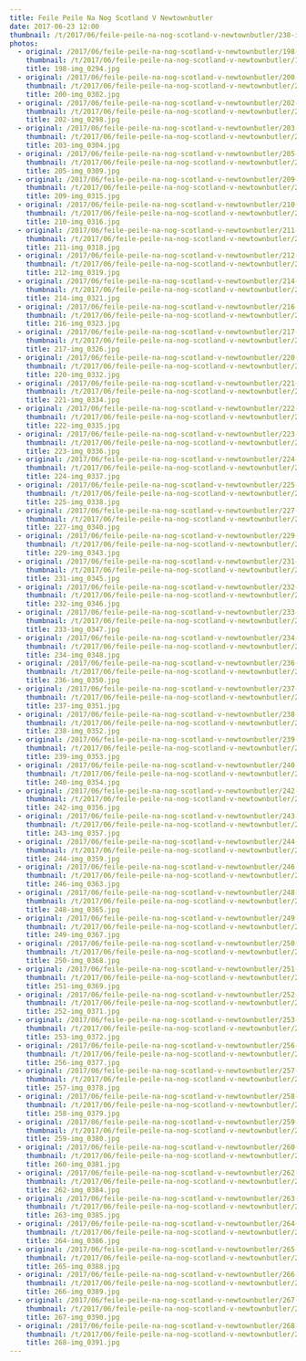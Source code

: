 ```yaml
---
title: Feile Peile Na Nog Scotland V Newtownbutler
date: 2017-06-23 12:00
thumbnail: /t/2017/06/feile-peile-na-nog-scotland-v-newtownbutler/238-img_0352.jpg
photos:
  - original: /2017/06/feile-peile-na-nog-scotland-v-newtownbutler/198-img_0294.jpg
    thumbnail: /t/2017/06/feile-peile-na-nog-scotland-v-newtownbutler/198-img_0294.jpg
    title: 198-img_0294.jpg
  - original: /2017/06/feile-peile-na-nog-scotland-v-newtownbutler/200-img_0302.jpg
    thumbnail: /t/2017/06/feile-peile-na-nog-scotland-v-newtownbutler/200-img_0302.jpg
    title: 200-img_0302.jpg
  - original: /2017/06/feile-peile-na-nog-scotland-v-newtownbutler/202-img_0298.jpg
    thumbnail: /t/2017/06/feile-peile-na-nog-scotland-v-newtownbutler/202-img_0298.jpg
    title: 202-img_0298.jpg
  - original: /2017/06/feile-peile-na-nog-scotland-v-newtownbutler/203-img_0304.jpg
    thumbnail: /t/2017/06/feile-peile-na-nog-scotland-v-newtownbutler/203-img_0304.jpg
    title: 203-img_0304.jpg
  - original: /2017/06/feile-peile-na-nog-scotland-v-newtownbutler/205-img_0309.jpg
    thumbnail: /t/2017/06/feile-peile-na-nog-scotland-v-newtownbutler/205-img_0309.jpg
    title: 205-img_0309.jpg
  - original: /2017/06/feile-peile-na-nog-scotland-v-newtownbutler/209-img_0315.jpg
    thumbnail: /t/2017/06/feile-peile-na-nog-scotland-v-newtownbutler/209-img_0315.jpg
    title: 209-img_0315.jpg
  - original: /2017/06/feile-peile-na-nog-scotland-v-newtownbutler/210-img_0316.jpg
    thumbnail: /t/2017/06/feile-peile-na-nog-scotland-v-newtownbutler/210-img_0316.jpg
    title: 210-img_0316.jpg
  - original: /2017/06/feile-peile-na-nog-scotland-v-newtownbutler/211-img_0318.jpg
    thumbnail: /t/2017/06/feile-peile-na-nog-scotland-v-newtownbutler/211-img_0318.jpg
    title: 211-img_0318.jpg
  - original: /2017/06/feile-peile-na-nog-scotland-v-newtownbutler/212-img_0319.jpg
    thumbnail: /t/2017/06/feile-peile-na-nog-scotland-v-newtownbutler/212-img_0319.jpg
    title: 212-img_0319.jpg
  - original: /2017/06/feile-peile-na-nog-scotland-v-newtownbutler/214-img_0321.jpg
    thumbnail: /t/2017/06/feile-peile-na-nog-scotland-v-newtownbutler/214-img_0321.jpg
    title: 214-img_0321.jpg
  - original: /2017/06/feile-peile-na-nog-scotland-v-newtownbutler/216-img_0323.jpg
    thumbnail: /t/2017/06/feile-peile-na-nog-scotland-v-newtownbutler/216-img_0323.jpg
    title: 216-img_0323.jpg
  - original: /2017/06/feile-peile-na-nog-scotland-v-newtownbutler/217-img_0326.jpg
    thumbnail: /t/2017/06/feile-peile-na-nog-scotland-v-newtownbutler/217-img_0326.jpg
    title: 217-img_0326.jpg
  - original: /2017/06/feile-peile-na-nog-scotland-v-newtownbutler/220-img_0332.jpg
    thumbnail: /t/2017/06/feile-peile-na-nog-scotland-v-newtownbutler/220-img_0332.jpg
    title: 220-img_0332.jpg
  - original: /2017/06/feile-peile-na-nog-scotland-v-newtownbutler/221-img_0334.jpg
    thumbnail: /t/2017/06/feile-peile-na-nog-scotland-v-newtownbutler/221-img_0334.jpg
    title: 221-img_0334.jpg
  - original: /2017/06/feile-peile-na-nog-scotland-v-newtownbutler/222-img_0335.jpg
    thumbnail: /t/2017/06/feile-peile-na-nog-scotland-v-newtownbutler/222-img_0335.jpg
    title: 222-img_0335.jpg
  - original: /2017/06/feile-peile-na-nog-scotland-v-newtownbutler/223-img_0336.jpg
    thumbnail: /t/2017/06/feile-peile-na-nog-scotland-v-newtownbutler/223-img_0336.jpg
    title: 223-img_0336.jpg
  - original: /2017/06/feile-peile-na-nog-scotland-v-newtownbutler/224-img_0337.jpg
    thumbnail: /t/2017/06/feile-peile-na-nog-scotland-v-newtownbutler/224-img_0337.jpg
    title: 224-img_0337.jpg
  - original: /2017/06/feile-peile-na-nog-scotland-v-newtownbutler/225-img_0338.jpg
    thumbnail: /t/2017/06/feile-peile-na-nog-scotland-v-newtownbutler/225-img_0338.jpg
    title: 225-img_0338.jpg
  - original: /2017/06/feile-peile-na-nog-scotland-v-newtownbutler/227-img_0340.jpg
    thumbnail: /t/2017/06/feile-peile-na-nog-scotland-v-newtownbutler/227-img_0340.jpg
    title: 227-img_0340.jpg
  - original: /2017/06/feile-peile-na-nog-scotland-v-newtownbutler/229-img_0343.jpg
    thumbnail: /t/2017/06/feile-peile-na-nog-scotland-v-newtownbutler/229-img_0343.jpg
    title: 229-img_0343.jpg
  - original: /2017/06/feile-peile-na-nog-scotland-v-newtownbutler/231-img_0345.jpg
    thumbnail: /t/2017/06/feile-peile-na-nog-scotland-v-newtownbutler/231-img_0345.jpg
    title: 231-img_0345.jpg
  - original: /2017/06/feile-peile-na-nog-scotland-v-newtownbutler/232-img_0346.jpg
    thumbnail: /t/2017/06/feile-peile-na-nog-scotland-v-newtownbutler/232-img_0346.jpg
    title: 232-img_0346.jpg
  - original: /2017/06/feile-peile-na-nog-scotland-v-newtownbutler/233-img_0347.jpg
    thumbnail: /t/2017/06/feile-peile-na-nog-scotland-v-newtownbutler/233-img_0347.jpg
    title: 233-img_0347.jpg
  - original: /2017/06/feile-peile-na-nog-scotland-v-newtownbutler/234-img_0348.jpg
    thumbnail: /t/2017/06/feile-peile-na-nog-scotland-v-newtownbutler/234-img_0348.jpg
    title: 234-img_0348.jpg
  - original: /2017/06/feile-peile-na-nog-scotland-v-newtownbutler/236-img_0350.jpg
    thumbnail: /t/2017/06/feile-peile-na-nog-scotland-v-newtownbutler/236-img_0350.jpg
    title: 236-img_0350.jpg
  - original: /2017/06/feile-peile-na-nog-scotland-v-newtownbutler/237-img_0351.jpg
    thumbnail: /t/2017/06/feile-peile-na-nog-scotland-v-newtownbutler/237-img_0351.jpg
    title: 237-img_0351.jpg
  - original: /2017/06/feile-peile-na-nog-scotland-v-newtownbutler/238-img_0352.jpg
    thumbnail: /t/2017/06/feile-peile-na-nog-scotland-v-newtownbutler/238-img_0352.jpg
    title: 238-img_0352.jpg
  - original: /2017/06/feile-peile-na-nog-scotland-v-newtownbutler/239-img_0353.jpg
    thumbnail: /t/2017/06/feile-peile-na-nog-scotland-v-newtownbutler/239-img_0353.jpg
    title: 239-img_0353.jpg
  - original: /2017/06/feile-peile-na-nog-scotland-v-newtownbutler/240-img_0354.jpg
    thumbnail: /t/2017/06/feile-peile-na-nog-scotland-v-newtownbutler/240-img_0354.jpg
    title: 240-img_0354.jpg
  - original: /2017/06/feile-peile-na-nog-scotland-v-newtownbutler/242-img_0356.jpg
    thumbnail: /t/2017/06/feile-peile-na-nog-scotland-v-newtownbutler/242-img_0356.jpg
    title: 242-img_0356.jpg
  - original: /2017/06/feile-peile-na-nog-scotland-v-newtownbutler/243-img_0357.jpg
    thumbnail: /t/2017/06/feile-peile-na-nog-scotland-v-newtownbutler/243-img_0357.jpg
    title: 243-img_0357.jpg
  - original: /2017/06/feile-peile-na-nog-scotland-v-newtownbutler/244-img_0359.jpg
    thumbnail: /t/2017/06/feile-peile-na-nog-scotland-v-newtownbutler/244-img_0359.jpg
    title: 244-img_0359.jpg
  - original: /2017/06/feile-peile-na-nog-scotland-v-newtownbutler/246-img_0363.jpg
    thumbnail: /t/2017/06/feile-peile-na-nog-scotland-v-newtownbutler/246-img_0363.jpg
    title: 246-img_0363.jpg
  - original: /2017/06/feile-peile-na-nog-scotland-v-newtownbutler/248-img_0365.jpg
    thumbnail: /t/2017/06/feile-peile-na-nog-scotland-v-newtownbutler/248-img_0365.jpg
    title: 248-img_0365.jpg
  - original: /2017/06/feile-peile-na-nog-scotland-v-newtownbutler/249-img_0367.jpg
    thumbnail: /t/2017/06/feile-peile-na-nog-scotland-v-newtownbutler/249-img_0367.jpg
    title: 249-img_0367.jpg
  - original: /2017/06/feile-peile-na-nog-scotland-v-newtownbutler/250-img_0368.jpg
    thumbnail: /t/2017/06/feile-peile-na-nog-scotland-v-newtownbutler/250-img_0368.jpg
    title: 250-img_0368.jpg
  - original: /2017/06/feile-peile-na-nog-scotland-v-newtownbutler/251-img_0369.jpg
    thumbnail: /t/2017/06/feile-peile-na-nog-scotland-v-newtownbutler/251-img_0369.jpg
    title: 251-img_0369.jpg
  - original: /2017/06/feile-peile-na-nog-scotland-v-newtownbutler/252-img_0371.jpg
    thumbnail: /t/2017/06/feile-peile-na-nog-scotland-v-newtownbutler/252-img_0371.jpg
    title: 252-img_0371.jpg
  - original: /2017/06/feile-peile-na-nog-scotland-v-newtownbutler/253-img_0372.jpg
    thumbnail: /t/2017/06/feile-peile-na-nog-scotland-v-newtownbutler/253-img_0372.jpg
    title: 253-img_0372.jpg
  - original: /2017/06/feile-peile-na-nog-scotland-v-newtownbutler/256-img_0377.jpg
    thumbnail: /t/2017/06/feile-peile-na-nog-scotland-v-newtownbutler/256-img_0377.jpg
    title: 256-img_0377.jpg
  - original: /2017/06/feile-peile-na-nog-scotland-v-newtownbutler/257-img_0378.jpg
    thumbnail: /t/2017/06/feile-peile-na-nog-scotland-v-newtownbutler/257-img_0378.jpg
    title: 257-img_0378.jpg
  - original: /2017/06/feile-peile-na-nog-scotland-v-newtownbutler/258-img_0379.jpg
    thumbnail: /t/2017/06/feile-peile-na-nog-scotland-v-newtownbutler/258-img_0379.jpg
    title: 258-img_0379.jpg
  - original: /2017/06/feile-peile-na-nog-scotland-v-newtownbutler/259-img_0380.jpg
    thumbnail: /t/2017/06/feile-peile-na-nog-scotland-v-newtownbutler/259-img_0380.jpg
    title: 259-img_0380.jpg
  - original: /2017/06/feile-peile-na-nog-scotland-v-newtownbutler/260-img_0381.jpg
    thumbnail: /t/2017/06/feile-peile-na-nog-scotland-v-newtownbutler/260-img_0381.jpg
    title: 260-img_0381.jpg
  - original: /2017/06/feile-peile-na-nog-scotland-v-newtownbutler/262-img_0384.jpg
    thumbnail: /t/2017/06/feile-peile-na-nog-scotland-v-newtownbutler/262-img_0384.jpg
    title: 262-img_0384.jpg
  - original: /2017/06/feile-peile-na-nog-scotland-v-newtownbutler/263-img_0385.jpg
    thumbnail: /t/2017/06/feile-peile-na-nog-scotland-v-newtownbutler/263-img_0385.jpg
    title: 263-img_0385.jpg
  - original: /2017/06/feile-peile-na-nog-scotland-v-newtownbutler/264-img_0386.jpg
    thumbnail: /t/2017/06/feile-peile-na-nog-scotland-v-newtownbutler/264-img_0386.jpg
    title: 264-img_0386.jpg
  - original: /2017/06/feile-peile-na-nog-scotland-v-newtownbutler/265-img_0388.jpg
    thumbnail: /t/2017/06/feile-peile-na-nog-scotland-v-newtownbutler/265-img_0388.jpg
    title: 265-img_0388.jpg
  - original: /2017/06/feile-peile-na-nog-scotland-v-newtownbutler/266-img_0389.jpg
    thumbnail: /t/2017/06/feile-peile-na-nog-scotland-v-newtownbutler/266-img_0389.jpg
    title: 266-img_0389.jpg
  - original: /2017/06/feile-peile-na-nog-scotland-v-newtownbutler/267-img_0390.jpg
    thumbnail: /t/2017/06/feile-peile-na-nog-scotland-v-newtownbutler/267-img_0390.jpg
    title: 267-img_0390.jpg
  - original: /2017/06/feile-peile-na-nog-scotland-v-newtownbutler/268-img_0391.jpg
    thumbnail: /t/2017/06/feile-peile-na-nog-scotland-v-newtownbutler/268-img_0391.jpg
    title: 268-img_0391.jpg
---
```

